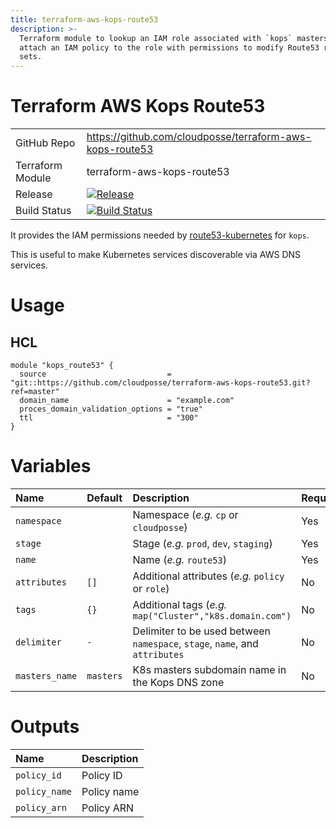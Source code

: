 ```yaml
---
title: terraform-aws-kops-route53
description: >-
  Terraform module to lookup an IAM role associated with `kops` masters, and
  attach an IAM policy to the role with permissions to modify Route53 record
  sets.
---
```


# Terraform AWS Kops Route53

|                  |                                                                                                                                                                  |
|:-----------------|:-----------------------------------------------------------------------------------------------------------------------------------------------------------------|
| GitHub Repo      | <https://github.com/cloudposse/terraform-aws-kops-route53>                                                                                                       |
| Terraform Module | terraform-aws-kops-route53                                                                                                                                       |
| Release          | [![Release](https://img.shields.io/github/release/cloudposse/terraform-aws-kops-route53.svg)](https://github.com/cloudposse/terraform-aws-kops-route53/releases) |
| Build Status     | [![Build Status](https://travis-ci.org/cloudposse/terraform-aws-kops-route53.svg?branch=master)](https://travis-ci.org/cloudposse/terraform-aws-kops-route53)    |

It provides the IAM permissions needed by [route53-kubernetes](https://github.com/cloudposse/route53-kubernetes) for `kops`.

This is useful to make Kubernetes services discoverable via AWS DNS services.

# Usage

## HCL

```hcl
module "kops_route53" {
  source                           = "git::https://github.com/cloudposse/terraform-aws-kops-route53.git?ref=master"
  domain_name                      = "example.com"
  proces_domain_validation_options = "true"
  ttl                              = "300"
}
```

# Variables

| Name           | Default   | Description                                                                 | Required |
|:---------------|:----------|:----------------------------------------------------------------------------|:---------|
| `namespace`    |           | Namespace (_e.g._ `cp` or `cloudposse`)                                     | Yes      |
| `stage`        |           | Stage (_e.g._ `prod`, `dev`, `staging`)                                     | Yes      |
| `name`         |           | Name (_e.g._ `route53`)                                                     | Yes      |
| `attributes`   | `[]`      | Additional attributes (_e.g._ `policy` or `role`)                           | No       |
| `tags`         | `{}`      | Additional tags (_e.g._ `map("Cluster","k8s.domain.com")`                   | No       |
| `delimiter`    | `-`       | Delimiter to be used between `namespace`, `stage`, `name`, and `attributes` | No       |
| `masters_name` | `masters` | K8s masters subdomain name in the Kops DNS zone                             | No       |

# Outputs

| Name          | Description |
|:--------------|:------------|
| `policy_id`   | Policy ID   |
| `policy_name` | Policy name |
| `policy_arn`  | Policy ARN  |

